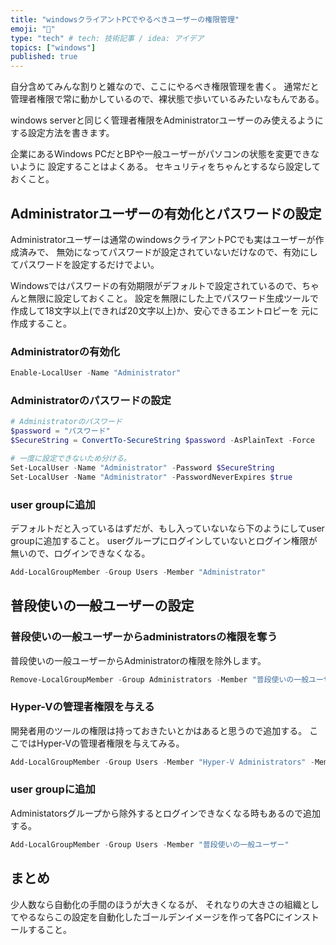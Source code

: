 ```yaml
---
title: "windowsクライアントPCでやるべきユーザーの権限管理"
emoji: "🤖"
type: "tech" # tech: 技術記事 / idea: アイデア
topics: ["windows"]
published: true
---
```


自分含めてみんな割りと雑なので、ここにやるべき権限管理を書く。
通常だと管理者権限で常に動かしているので、裸状態で歩いているみたいなもんである。

windows serverと同じく管理者権限をAdministratorユーザーのみ使えるようにする設定方法を書きます。

企業にあるWindows PCだとBPや一般ユーザーがパソコンの状態を変更できないように
設定することはよくある。
セキュリティをちゃんとするなら設定しておくこと。

## Administratorユーザーの有効化とパスワードの設定

Administratorユーザーは通常のwindowsクライアントPCでも実はユーザーが作成済みで、
無効になってパスワードが設定されていないだけなので、有効にしてパスワードを設定するだけでよい。

Windowsではパスワードの有効期限がデフォルトで設定されているので、ちゃんと無限に設定しておくこと。
設定を無限にした上でパスワード生成ツールで作成して18文字以上(できれば20文字以上)か、安心できるエントロピーを
元に作成すること。

### Administratorの有効化

```powershell
Enable-LocalUser -Name "Administrator"
```

### Administratorのパスワードの設定

```powershell
# Administratorのパスワード
$password = "パスワード"
$SecureString = ConvertTo-SecureString $password -AsPlainText -Force

# 一度に設定できないため分ける。
Set-LocalUser -Name "Administrator" -Password $SecureString
Set-LocalUser -Name "Administrator" -PasswordNeverExpires $true
```

### user groupに追加

デフォルトだと入っているはずだが、もし入っていないなら下のようにしてuser groupに追加すること。
userグループにログインしていないとログイン権限が無いので、ログインできなくなる。

```powershell
Add-LocalGroupMember -Group Users -Member "Administrator"
```

## 普段使いの一般ユーザーの設定

### 普段使いの一般ユーザーからadministratorsの権限を奪う

普段使いの一般ユーザーからAdministratorの権限を除外します。

```powershell
Remove-LocalGroupMember -Group Administrators -Member "普段使いの一般ユーザー"
```

### Hyper-Vの管理者権限を与える

開発者用のツールの権限は持っておきたいとかはあると思うので追加する。
ここではHyper-Vの管理者権限を与えてみる。

```powershell
Add-LocalGroupMember -Group Users -Member "Hyper-V Administrators" -Member "普段使いの一般ユーザー"
```

### user groupに追加

Administatorsグループから除外するとログインできなくなる時もあるので追加する。

```powershell
Add-LocalGroupMember -Group Users -Member "普段使いの一般ユーザー"
```

## まとめ

少人数なら自動化の手間のほうが大きくなるが、
それなりの大きさの組織としてやるならこの設定を自動化したゴールデンイメージを作って各PCにインストールすること。
